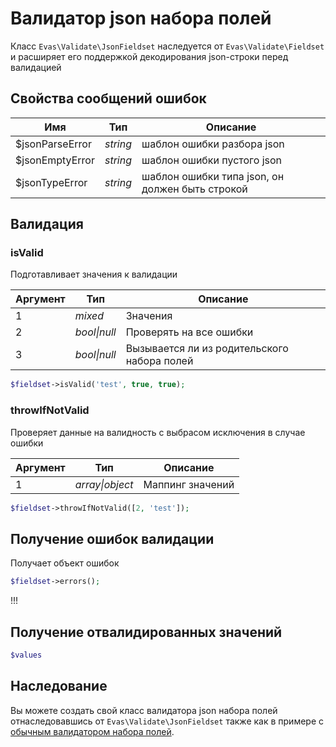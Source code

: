 # Валидатор json набора полей

Класс `Evas\Validate\JsonFieldset` наследуется от `Evas\Validate\Fieldset` и расширяет его поддержкой декодирования json-строки перед валидацией

## Свойства сообщений ошибок
| Имя | Тип | Описание |
|-----|-----|----------|
| $jsonParseError | *string* | шаблон ошибки разбора json |
| $jsonEmptyError | *string* | шаблон ошибки пустого json |
| $jsonTypeError | *string* | шаблон ошибки типа json, он должен быть строкой |

## Валидация

### isValid

Подготавливает значения к валидации

| Аргумент | Тип | Описание |
|----------|-----|----------|
| 1 | *mixed* | Значения |
| 2 | *bool\|null* | Проверять на все ошибки |
| 3 | *bool\|null* | Вызывается ли из родительского набора полей |

```php
$fieldset->isValid('test', true, true);
```

### throwIfNotValid

Проверяет данные на валидность с выбрасом исключения в случае ошибки

| Аргумент | Тип | Описание |
|----------|-----|----------|
| 1 | *array\|object* | Маппинг значений |

```php
$fieldset->throwIfNotValid([2, 'test']);
```

## Получение ошибок валидации

Получает объект ошибок

```php
$fieldset->errors();
```

!!!
## Получение отвалидированных значений
```php
$values
```

## Наследование

Вы можете создать свой класс валидатора json набора полей отнаследовавшись от `Evas\Validate\JsonFieldset` также как в примере с [обычным валидатором набора полей](/guide/base/fieldset.html#наследование).

